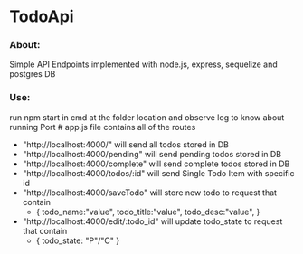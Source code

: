 <h1>TodoApi</h1>
<h3>About: </h3>
Simple API Endpoints implemented with node.js, express, sequelize and postgres DB
<h3> Use: </h3>
run npm start in cmd at the folder location and observe log to know about running Port
# app.js file contains all of the routes

- "http://localhost:4000/" will send all todos stored in DB
- "http://localhost:4000/pending" will send pending todos stored in DB
- "http://localhost:4000/complete" will send complete todos stored in DB
- "http://localhost:4000/todos/:id" will send Single Todo Item with specific id  
- "http://localhost:4000/saveTodo" will store new todo to request that contain 
  - {
    todo_name:"value",
    todo_title:"value",
    todo_desc:"value",
  }
- "http://localhost:4000/edit/:todo_id" will update todo_state to request that contain 
  - { todo_state: "P"/"C" }
 

